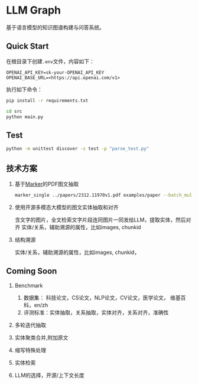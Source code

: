 # LLM Graph

基于语言模型的知识图谱构建与问答系统。

## Quick Start

在根目录下创建`.env`文件，内容如下：

```env
OPENAI_API_KEY=sk-your-OPENAI_API_KEY
OPENAI_BASE_URL=<https://api.openai.com/v1>
```

执行如下命令：

```bash
pip install -r requirements.txt

cd src
python main.py
```

## Test

```bash
python -m unittest discover -s test -p "parse_test.py"
```

## 技术方案

1. 基于[Marker](https://github.com/VikParuchuri/marker)的PDF图文抽取

    ```bash
    marker_single ../papers/2312.11970v1.pdf examples/paper --batch_multiplier 2 --max_pages 10 --langs English
    ```

2. 使用开源多模态大模型的图文实体抽取和对齐

    含文字的图片，全文检索文字片段连同图片一同发给LLM，提取实体，然后对齐
    实体/关系，辅助溯源的属性，比如images, chunkid

3. 结构溯源

    实体/关系，辅助溯源的属性，比如images, chunkid，

## Coming Soon

1. Benchmark
   1. 数据集： 科技论文，CS论文，NLP论文，CV论文，医学论文， 维基百科，en/zh
   2. 评测标准：实体抽取，关系抽取，实体对齐，关系对齐，准确性
2. 多轮迭代抽取
3. 实体聚类合并,附加原文



1. 缩写特殊处理
2. 实体检索
3. LLM的选择，开源/上下文长度